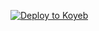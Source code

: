 [![Deploy to Koyeb](https://images.koyeb.com/button-deploy.svg)](https://app.koyeb.com/apps/deploy)

